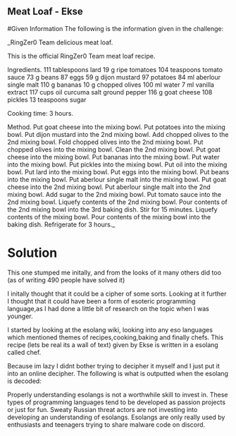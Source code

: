 ## Meat Loaf - Ekse
#Given Information 
The following is the information given in the challenge:

_RingZer0 Team delicious meat loaf.

This is the official RingZer0 Team meat loaf recipe.

Ingredients.
111 tablespoons lard
19 g ripe tomatoes
104 teaspoons tomato sauce
73 g beans
87 eggs
59 g dijon mustard
97 potatoes
84 ml aberlour single malt
110 g bananas
10 g chopped olives
100 ml water
7 ml vanilla extract
117 cups oil
curcuma
salt
ground pepper
116 g goat cheese
108 pickles
13 teaspoons sugar

Cooking time: 3 hours.

Method.
Put goat cheese into the mixing bowl.
Put potatoes into the mixing bowl.
Put dijon mustard into the 2nd mixing bowl.
Add chopped olives to the 2nd mixing bowl.
Fold chopped olives into the 2nd mixing bowl.
Put chopped olives into the mixing bowl.
Clean the 2nd mixing bowl.
Put goat cheese into the mixing bowl.
Put bananas into the mixing bowl.
Put water into the mixing bowl.
Put pickles into the mixing bowl.
Put oil into the mixing bowl.
Put lard into the mixing bowl.
Put eggs into the mixing bowl.
Put beans into the mixing bowl.
Put aberlour single malt into the mixing bowl.
Put goat cheese into the 2nd mixing bowl.
Put aberlour single malt into the 2nd mixing bowl.
Add sugar to the 2nd mixing bowl.
Put tomato sauce into the 2nd mixing bowl.
Liquefy contents of the 2nd mixing bowl.
Pour contents of the 2nd mixing bowl into the 3rd baking dish.
Stir for 15 minutes.
Liquefy contents of the mixing bowl.
Pour contents of the mixing bowl into the baking dish.
Refrigerate for 3 hours._

# Solution
This one stumped me initally, and from the looks of it many others did too (as of writing 490 people have solved it)

I initally thought that it could be a cipher of some sorts. Looking at it further I thought that it could have been a form of esoteric programming language,as I had done a little bit of research on the topic when I was younger.

I started by looking at the esolang wiki, looking into any eso languages which mentioned themes of recipes,cooking,baking and finally chefs. This recipe (lets be real its a wall of text) given by Ekse is written in a esolang called chef.

Because im lazy I didnt bother trying to decipher it myself and I just put it into an online decipher. The following is what is outputted when the esolang is decoded:



Properly understanding esolangs is not a worthwhile skill to invest in. These types of programming languages tend to be developed as passion projects or just for fun. Sweaty Russian threat actors are not investing into developing an understanding of esolangs. Esolangs are only really used by enthusiasts and teenagers trying to share malware code on discord.

